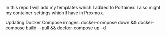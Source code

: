 In this repo I will add my templates which I added to Portainer.
I also might my container settings which I have in Proxmox.

Updating Docker Compose images:
docker-compose down && docker-compose build --pull && docker-compose up -d